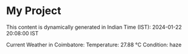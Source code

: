 # My Project

This content is dynamically generated in Indian Time (IST): 2024-01-22 20:08:00 IST


Current Weather in Coimbatore:
Temperature: 27.88 °C
Condition: haze
